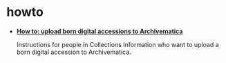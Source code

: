 # howto

*   [**How to: upload born digital accessions to Archivematica**](upload_born_digital_accessions.md)

    Instructions for people in Collections Information who want to upload a born digital accession to Archivematica.
